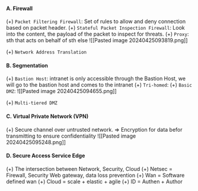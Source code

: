 #### A. Firewall
(+) `Packet Filtering Firewall`: Set of rules to allow and deny connection based on packet header.
(+) `Stateful Packet Inspection Firewall`: Look into the content, the payload of the packet to inspect for threats.
(+) `Proxy`: sth that acts on behalf of sth else
![[Pasted image 20240425093819.png]]

(+) `Network Address Translation`

#### B. Segmentation
(+) `Bastion Host`: intranet is only accessible through the Bastion Host, we will go to the bastion host and comes to the intranet
(+) `Tri-homed`: 
(+) `Basic DMZ`: 
![[Pasted image 20240425094655.png]]

(+) `Multi-tiered DMZ`

#### C. Virtual Private Network (VPN)
(+) Secure channel over untrusted network. => Encryption for data befor transmitting to ensure confidentiality
![[Pasted image 20240425095248.png]]

#### D. Secure Access Service Edge
(+) The intersection between Network, Security, Cloud
(+) Netsec = Firewall, Security Web gateway, data loss prevention
(+) Wan = Software defined wan
(+) Cloud = scale + elastic + agile
(+) ID = Authen + Author